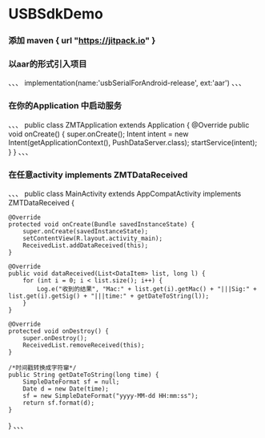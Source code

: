 # USBSdkDemo
### 添加     maven { url "https://jitpack.io" }
### 以aar的形式引入项目
、、、
implementation(name:'usbSerialForAndroid-release', ext:'aar')
、、、
### 在你的Application 中启动服务
、、、
public class ZMTApplication extends Application {
    @Override
    public void onCreate() {
        super.onCreate();
        Intent intent = new Intent(getApplicationContext(), PushDataServer.class);
        startService(intent);
    }
}
、、、
### 在任意activity implements ZMTDataReceived 
、、、
public class MainActivity extends AppCompatActivity implements ZMTDataReceived {

    @Override
    protected void onCreate(Bundle savedInstanceState) {
        super.onCreate(savedInstanceState);
        setContentView(R.layout.activity_main);
        ReceivedList.addDataReceived(this);
    }

    @Override
    public void dataReceived(List<DataItem> list, long l) {
        for (int i = 0; i < list.size(); i++) {
            Log.e("收到的结果", "Mac:" + list.get(i).getMac() + "|||Sig:" + list.get(i).getSig() + "|||time:" + getDateToString(l));
        }
    }

    @Override
    protected void onDestroy() {
        super.onDestroy();
        ReceivedList.removeReceived(this);
    }

    /*时间戳转换成字符窜*/
    public String getDateToString(long time) {
        SimpleDateFormat sf = null;
        Date d = new Date(time);
        sf = new SimpleDateFormat("yyyy-MM-dd HH:mm:ss");
        return sf.format(d);
    }
}
、、、
